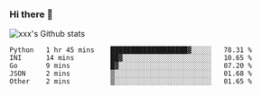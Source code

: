 ### Hi there 👋

<!--
**sdy623/sdy623** is a ✨ _special_ ✨ repository because its `README.md` (this file) appears on your GitHub profile.

Here are some ideas to get you started:

- 🔭 I’m currently working on ...
- 🌱 I’m currently learning ...
- 👯 I’m looking to collaborate on ...
- 🤔 I’m looking for help with ...
- 💬 Ask me about ...
- 📫 How to reach me: ...
- 😄 Pronouns: ...
- ⚡ Fun fact: ...
-->
![xxx's Github stats](https://github-readme-stats.vercel.app/api?username=sdy623&show_icons=true)

<!--START_SECTION:waka-->
```text
Python   1 hr 45 mins    ███████████████████▓░░░░░   78.31 % 
INI      14 mins         ██▓░░░░░░░░░░░░░░░░░░░░░░   10.65 % 
Go       9 mins          █▓░░░░░░░░░░░░░░░░░░░░░░░   07.20 % 
JSON     2 mins          ▒░░░░░░░░░░░░░░░░░░░░░░░░   01.68 % 
Other    2 mins          ▒░░░░░░░░░░░░░░░░░░░░░░░░   01.65 % 
```
<!--END_SECTION:waka-->
